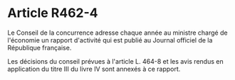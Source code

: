 # Article R462-4

Le Conseil de la concurrence adresse chaque année au ministre chargé de l'économie un rapport d'activité qui est publié au Journal officiel de la République française.

Les décisions du conseil prévues à l'article L. 464-8 et les avis rendus en application du titre III du livre IV sont annexés à ce rapport.
